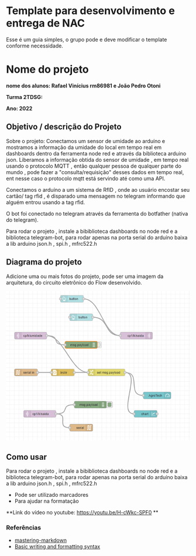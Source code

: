 # Template para desenvolvimento e entrega de NAC

Esse é um guia simples, o grupo pode e deve modificar o template conforme necessidade. 

# Nome do projeto

**nome dos alunos: Rafael Vinícius rm86981 e João Pedro Otoni** 

**Turma 2TDSG:**

**Ano: 2022**

## Objetivo / descrição do Projeto

Sobre o projeto:
Conectamos um sensor de umidade ao arduíno e mostramos a informação da umidade do local em tempo real em dashboards dentro da ferramenta node red e através da biblioteca arduino json. Liberamos a informação obtida do sensor de umidade , em tempo real usando o protocolo MQTT , então qualquer pessoa de qualquer parte do mundo , pode fazer a "consulta/requisição" desses dados em tempo real, ent nesse caso o protocolo mqtt está servindo até como uma API.


Conectamos o arduíno a um sistema de RfID , onde ao usuário encostar seu cartão/ tag rfid , é disparado uma mensagem no telegram informando que alguém entrou usando a tag rfid.

O bot foi conectado no telegram através da ferramenta do botfather (nativa do telegram).

Para rodar o projeto , instale a bibiblioteca dashboards no node red e a biblioteca telegram-bot, para rodar apenas na porta serial do arduíno baixa a lib arduino json.h , spi.h , mfrc522.h

## Diagrama do projeto

Adicione uma ou mais fotos do projeto, pode ser uma imagem da arquitetura, do circuito eletrônico do Flow desenvolvido. 

<img src="/node_jp.PNG" width="550">


## Como usar 


Para rodar o projeto , instale a bibiblioteca dashboards no node red e a biblioteca telegram-bot, para rodar apenas na porta serial do arduíno baixa a lib arduino json.h , spi.h , mfrc522.h

* Pode ser utilizado marcadores
* Para ajudar na formatação


**Link do vídeo no youtube:    https://youtu.be/H-cWkc-SPF0 **


### Referências 

* [mastering-markdown](https://guides.github.com/features/mastering-markdown/)
* [Basic writing and formatting syntax](https://docs.github.com/en/github/writing-on-github/getting-started-with-writing-and-formatting-on-github/basic-writing-and-formatting-syntax)
